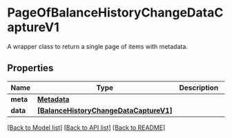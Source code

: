 # PageOfBalanceHistoryChangeDataCaptureV1

A wrapper class to return a single page of items with metadata.

## Properties
Name | Type | Description | Notes
------------ | ------------- | ------------- | -------------
**meta** | [**Metadata**](Metadata.md) |  | 
**data** | [**[BalanceHistoryChangeDataCaptureV1]**](BalanceHistoryChangeDataCaptureV1.md) |  | 

[[Back to Model list]](../README.md#documentation-for-models) [[Back to API list]](../README.md#documentation-for-api-endpoints) [[Back to README]](../README.md)


